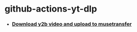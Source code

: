 # github-actions-yt-dlp
 - ###  [Download y2b video and upload to musetransfer](../../actions/workflows/y2b-upload-musetransfer.yml)

